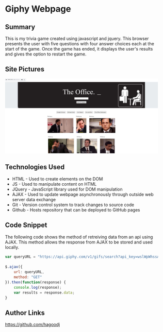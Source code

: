 # Giphy Webpage

## Summary
This is my trivia game created using javascript and jquery. This browser presents the user with five questions with four answer choices each at the start of the game. Once the game has ended, it displays the user's results and gives the option to restart the game. 

## Site Pictures
![Site](./assets/images/giphy-webpage.JPG)

## Technologies Used 
- HTML - Used to create elements on the DOM
- JS - Used to manipulate content on HTML
- JQuery - JavaScript library used for DOM manipulation
- AJAX - Used to update webpage asynchronously through outside web server data exchange
- Git - Version control system to track changes to source code
- Github - Hosts repository that can be deployed to GitHub pages

## Code Snippet
The following code shows the method of retreiving data from an api using AJAX. This method allows the response from AJAX to be stored and used locally.
```js
var queryURL = "https://api.giphy.com/v1/gifs/search?api_key=wslWpWhssAgYDK6zVXacBDsacT47flr4&limit=10&q=";

$.ajax({
    url: queryURL,
    method: "GET"
}).then(function(response) {
    console.log(response);
    var results = response.data;
}
```

## Author Links
https://github.com/hagoodj